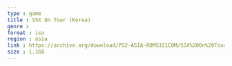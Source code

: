 ```yaml
---
type : game
title : SSX On Tour (Korea)
genre : 
format : iso
region : asia
link : https://archive.org/download/PS2-ASIA-ROMS321COM/SSX%20On%20Tour%20%28Korea%29.7z
size : 1.1GB
---
```

